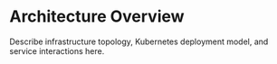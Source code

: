 # Architecture Overview

Describe infrastructure topology, Kubernetes deployment model, and service interactions here.
